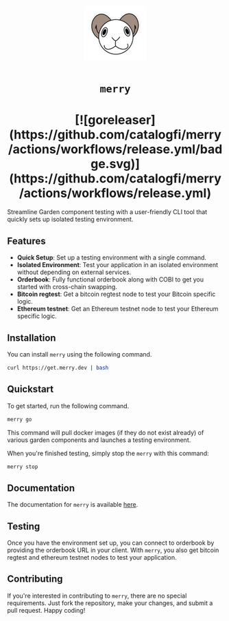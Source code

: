 <h1 align=center> <img src="./logo.png"/> </h1>
<h1 align=center><code>merry</code></h1>
<h1 align=center>[![goreleaser](https://github.com/catalogfi/merry/actions/workflows/release.yml/badge.svg)](https://github.com/catalogfi/merry/actions/workflows/release.yml)</h1>

Streamline Garden component testing with a user-friendly CLI tool that quickly sets up isolated testing environment.

## Features

- **Quick Setup**: Set up a testing environment with a single command.
- **Isolated Environment**: Test your application in an isolated environment without depending on external services.
- **Orderbook**: Fully functional orderbook along with COBI to get you started with cross-chain swapping.
- **Bitcoin regtest**: Get a bitcoin regtest node to test your Bitcoin specific logic.
- **Ethereum testnet**: Get an Ethereum testnet node to test your Ethereum specific logic.

## Installation

You can install `merry` using the following command.

```bash
curl https://get.merry.dev | bash
```

## Quickstart

To get started, run the following command.

```bash
merry go
```

This command will pull docker images (if they do not exist already) of various garden components and launches a testing environment.

When you're finished testing, simply stop the `merry` with this command:

```bash
merry stop
```

## Documentation

The documentation for `merry` is available [here](https://docs.garden.finance/developers/merry).

## Testing

Once you have the environment set up, you can connect to orderbook by providing the orderbook URL in your client.
With `merry`, you also get bitcoin regtest and ethereum testnet nodes to test your application.

## Contributing

If you're interested in contributing to `merry`, there are no special requirements. Just fork the repository, make your changes, and submit a pull request. Happy coding!
